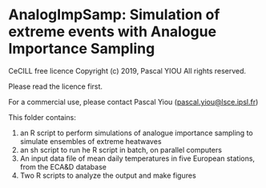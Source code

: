 # AnalogImpSamp: Simulation of extreme events with Analogue Importance Sampling
CeCILL free licence
Copyright (c) 2019, Pascal YIOU
All rights reserved.

Please read the licence first.

For a commercial use, please contact Pascal Yiou (pascal.yiou@lsce.ipsl.fr)

This folder contains:
1. an R script to perform simulations of analogue importance sampling to simulate ensembles of extreme heatwaves
2. an sh script to run he R script in batch, on parallel computers
3. An input data file of mean daily temperatures in five European stations, from the ECA&D database
4. Two R scripts to analyze the output and make figures
